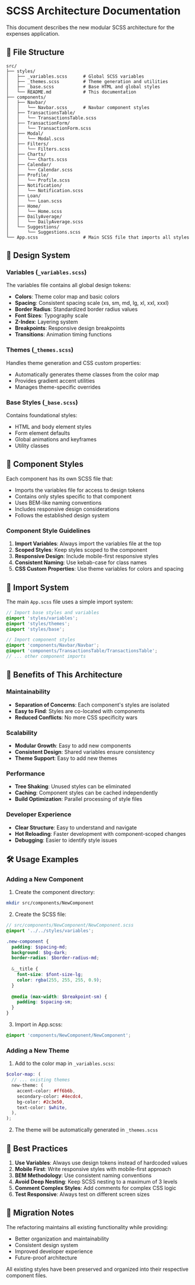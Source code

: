 # SCSS Architecture Documentation

This document describes the new modular SCSS architecture for the expenses application.

## 📁 File Structure

```
src/
├── styles/
│   ├── _variables.scss      # Global SCSS variables
│   ├── _themes.scss         # Theme generation and utilities
│   ├── _base.scss           # Base HTML and global styles
│   └── README.md            # This documentation
├── components/
│   ├── Navbar/
│   │   └── Navbar.scss      # Navbar component styles
│   ├── TransactionsTable/
│   │   └── TransactionsTable.scss
│   ├── TransactionForm/
│   │   └── TransactionForm.scss
│   ├── Modal/
│   │   └── Modal.scss
│   ├── Filters/
│   │   └── Filters.scss
│   ├── Charts/
│   │   └── Charts.scss
│   ├── Calendar/
│   │   └── Calendar.scss
│   ├── Profile/
│   │   └── Profile.scss
│   ├── Notification/
│   │   └── Notification.scss
│   ├── Loan/
│   │   └── Loan.scss
│   ├── Home/
│   │   └── Home.scss
│   ├── DailyAverage/
│   │   └── DailyAverage.scss
│   └── Suggestions/
│       └── Suggestions.scss
└── App.scss                 # Main SCSS file that imports all styles
```

## 🎨 Design System

### Variables (`_variables.scss`)

The variables file contains all global design tokens:

- **Colors**: Theme color map and basic colors
- **Spacing**: Consistent spacing scale (xs, sm, md, lg, xl, xxl, xxxl)
- **Border Radius**: Standardized border radius values
- **Font Sizes**: Typography scale
- **Z-Index**: Layering system
- **Breakpoints**: Responsive design breakpoints
- **Transitions**: Animation timing functions

### Themes (`_themes.scss`)

Handles theme generation and CSS custom properties:

- Automatically generates theme classes from the color map
- Provides gradient accent utilities
- Manages theme-specific overrides

### Base Styles (`_base.scss`)

Contains foundational styles:

- HTML and body element styles
- Form element defaults
- Global animations and keyframes
- Utility classes

## 🧩 Component Styles

Each component has its own SCSS file that:

- Imports the variables file for access to design tokens
- Contains only styles specific to that component
- Uses BEM-like naming conventions
- Includes responsive design considerations
- Follows the established design system

### Component Style Guidelines

1. **Import Variables**: Always import the variables file at the top
2. **Scoped Styles**: Keep styles scoped to the component
3. **Responsive Design**: Include mobile-first responsive styles
4. **Consistent Naming**: Use kebab-case for class names
5. **CSS Custom Properties**: Use theme variables for colors and spacing

## 🔄 Import System

The main `App.scss` file uses a simple import system:

```scss
// Import base styles and variables
@import 'styles/variables';
@import 'styles/themes';
@import 'styles/base';

// Import component styles
@import 'components/Navbar/Navbar';
@import 'components/TransactionsTable/TransactionsTable';
// ... other component imports
```

## 🎯 Benefits of This Architecture

### Maintainability
- **Separation of Concerns**: Each component's styles are isolated
- **Easy to Find**: Styles are co-located with components
- **Reduced Conflicts**: No more CSS specificity wars

### Scalability
- **Modular Growth**: Easy to add new components
- **Consistent Design**: Shared variables ensure consistency
- **Theme Support**: Easy to add new themes

### Performance
- **Tree Shaking**: Unused styles can be eliminated
- **Caching**: Component styles can be cached independently
- **Build Optimization**: Parallel processing of style files

### Developer Experience
- **Clear Structure**: Easy to understand and navigate
- **Hot Reloading**: Faster development with component-scoped changes
- **Debugging**: Easier to identify style issues

## 🛠️ Usage Examples

### Adding a New Component

1. Create the component directory:
```bash
mkdir src/components/NewComponent
```

2. Create the SCSS file:
```scss
// src/components/NewComponent/NewComponent.scss
@import '../../styles/variables';

.new-component {
  padding: $spacing-md;
  background: $bg-dark;
  border-radius: $border-radius-md;
  
  &__title {
    font-size: $font-size-lg;
    color: rgba(255, 255, 255, 0.9);
  }
  
  @media (max-width: $breakpoint-sm) {
    padding: $spacing-sm;
  }
}
```

3. Import in App.scss:
```scss
@import 'components/NewComponent/NewComponent';
```

### Adding a New Theme

1. Add to the color map in `_variables.scss`:
```scss
$color-map: (
  // ... existing themes
  new-theme: (
    accent-color: #ff6b6b,
    secondary-color: #4ecdc4,
    bg-color: #2c3e50,
    text-color: $white,
  ),
);
```

2. The theme will be automatically generated in `_themes.scss`

## 🔧 Best Practices

1. **Use Variables**: Always use design tokens instead of hardcoded values
2. **Mobile First**: Write responsive styles with mobile-first approach
3. **BEM Methodology**: Use consistent naming conventions
4. **Avoid Deep Nesting**: Keep SCSS nesting to a maximum of 3 levels
5. **Comment Complex Styles**: Add comments for complex CSS logic
6. **Test Responsive**: Always test on different screen sizes

## 🚀 Migration Notes

The refactoring maintains all existing functionality while providing:

- Better organization and maintainability
- Consistent design system
- Improved developer experience
- Future-proof architecture

All existing styles have been preserved and organized into their respective component files. 